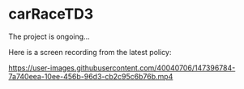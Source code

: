 # carRaceTD3

The project is ongoing...

Here is a screen recording from the latest policy:


https://user-images.githubusercontent.com/40040706/147396784-7a740eea-10ee-456b-96d3-cb2c95c6b76b.mp4

